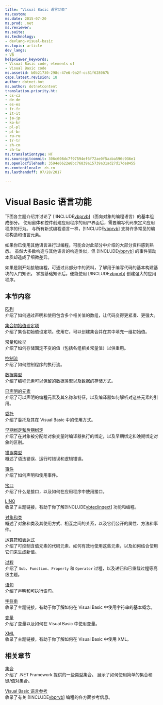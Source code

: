 ```yaml
---
title: "Visual Basic 语言功能"
ms.custom: 
ms.date: 2015-07-20
ms.prod: .net
ms.reviewer: 
ms.suite: 
ms.technology:
- devlang-visual-basic
ms.topic: article
dev_langs:
- VB
helpviewer_keywords:
- Visual Basic code, elements of
- Visual Basic code
ms.assetid: b0b21730-298c-47e6-9a2f-cc81f628067b
caps.latest.revision: 18
author: dotnet-bot
ms.author: dotnetcontent
translation.priority.ht:
- cs-cz
- de-de
- es-es
- fr-fr
- it-it
- ja-jp
- ko-kr
- pl-pl
- pt-br
- ru-ru
- tr-tr
- zh-cn
- zh-tw
ms.translationtype: HT
ms.sourcegitcommit: 306c608dc7f97594ef6f72ae0f5aaba596c936e1
ms.openlocfilehash: 3594e6622e8bc76839a15739a31ad27d17de8455
ms.contentlocale: zh-cn
ms.lasthandoff: 07/28/2017

---
```

# <a name="visual-basic-language-features"></a>Visual Basic 语言功能
下面各主题介绍并讨论了 [!INCLUDE[vbprvb](~/includes/vbprvb-md.md)]（面向对象的编程语言）的基本组成部分。 使用窗体和控件创建应用程序的用户界面后，需要编写代码来定义应用程序的行为。 与所有新式编程语言一样，[!INCLUDE[vbprvb](~/includes/vbprvb-md.md)] 支持许多常见的编程构造和语言元素。  
  
 如果你已使用其他语言进行过编程，可能会对此部分中介绍的大部分资料感到熟悉。 虽然大多数构造与其他语言的构造类似，但 [!INCLUDE[vbprvb](~/includes/vbprvb-md.md)] 的事件驱动本质却造成了细微差异。  
  
 如果是刚开始接触编程，可通过此部分中的资料，了解用于编写代码的基本构建基块的入门知识。 掌握基础知识后，便能使用 [!INCLUDE[vbprvb](~/includes/vbprvb-md.md)] 创建强大的应用程序。  
  
## <a name="in-this-section"></a>本节内容  
 [阵列](../../../visual-basic/programming-guide/language-features/arrays/index.md)  
 介绍了如何通过声明和使用包含多个相关值的数组，让代码变得更紧凑、更强大。  
  
 [集合初始值设定项](../../../visual-basic/programming-guide/language-features/collection-initializers/index.md)  
 介绍了集合初始值设定项。使用它，可以创建集合并在其中填充一组初始值。  
  
 [常量和枚举](../../../visual-basic/programming-guide/language-features/constants-enums/index.md)  
 介绍了如何存储固定不变的值（包括各组相关常量值）以供重用。  
  
 [控制流](../../../visual-basic/programming-guide/language-features/control-flow/index.md)  
 介绍了如何控制程序的执行流。  
  
 [数据类型](../../../visual-basic/programming-guide/language-features/data-types/index.md)  
 介绍了编程元素可以保留的数据类型以及数据的存储方式。  
  
 [已声明的元素](../../../visual-basic/programming-guide/language-features/declared-elements/index.md)  
 介绍了可以声明的编程元素及其名称和特征，以及编译器如何解析对这些元素的引用。  
  
 [委托](../../../visual-basic/programming-guide/language-features/delegates/index.md)  
 介绍了委托及其在 Visual Basic 中的使用方式。  
  
 [早期绑定和后期绑定](../../../visual-basic/programming-guide/language-features/early-late-binding/index.md)  
 介绍了在对象被分配给对象变量时编译器执行的绑定，以及早期绑定和晚期绑定对象的区别。  
  
 [错误类型](../../../visual-basic/programming-guide/language-features/error-types.md)  
 概述了语法错误、运行时错误和逻辑错误。  
  
 [事件](../../../visual-basic/programming-guide/language-features/events/index.md)  
 介绍了如何声明和使用事件。  
  
 [接口](../../../visual-basic/programming-guide/language-features/interfaces/index.md)  
 介绍了什么是接口，以及如何在应用程序中使用接口。  
  
 [LINQ](../../../visual-basic/programming-guide/language-features/linq/index.md)  
 收录了主题链接，有助于你了解[!INCLUDE[vbteclinqext](~/includes/vbteclinqext-md.md)] 功能和编程。  
  
 [对象和类](../../../visual-basic/programming-guide/language-features/objects-and-classes/index.md)  
 概述了对象和类及其使用方式、相互之间的关系，以及它们公开的属性、方法和事件。  
  
 [运算符和表达式](../../../visual-basic/programming-guide/language-features/operators-and-expressions/index.md)  
 介绍了可控制含值元素的代码元素、如何有效地使用这些元素，以及如何结合使用它们来生成新值。  
  
 [过程](../../../visual-basic/programming-guide/language-features/procedures/index.md)  
 介绍了 `Sub`、`Function`、`Property` 和 `Operator` 过程，以及递归和已重载过程等高级主题。  
  
 [语句](../../../visual-basic/programming-guide/language-features/statements.md)  
 介绍了声明和可执行语句。  
  
 [字符串](../../../visual-basic/programming-guide/language-features/strings/index.md)  
 收录了主题链接，有助于你了解如何在 Visual Basic 中使用字符串的基本概念。  
  
 [变量](../../../visual-basic/programming-guide/language-features/variables/index.md)  
 介绍了变量以及如何在 Visual Basic 中使用变量。  
  
 [XML](../../../visual-basic/programming-guide/language-features/xml/index.md)  
 收录了主题链接，有助于你了解如何在 Visual Basic 中使用 XML。  
  
## <a name="related-sections"></a>相关章节  
 [集合](http://msdn.microsoft.com/library/e76533a9-5033-4a0b-b003-9c2be60d185b)  
 介绍了 .NET Framework 提供的一些类型集合。 展示了如何使用简单的集合和键/值对集合。  
  
 [Visual Basic 语言参考](../../../visual-basic/language-reference/index.md)  
 收录了有关 [!INCLUDE[vbprvb](~/includes/vbprvb-md.md)] 编程的各方面参考信息。


